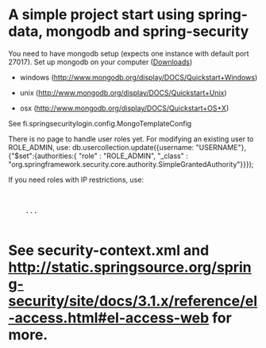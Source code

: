 A simple project start using spring-data, mongodb and spring-security
========

You need to have mongodb setup (expects one instance with default port 27017).
Set up mongodb on your computer (<a href="http://www.mongodb.org/downloads">Downloads</a>)

 - windows (http://www.mongodb.org/display/DOCS/Quickstart+Windows)

 - unix (http://www.mongodb.org/display/DOCS/Quickstart+Unix)

 - osx (http://www.mongodb.org/display/DOCS/Quickstart+OS+X)

See fi.springsecuritylogin.config.MongoTemplateConfig

There is no page to handle user roles yet. For modifying an existing user to ROLE_ADMIN, use:
db.usercollection.update({username: "USERNAME"},{"$set":{authorities:{ "role" : "ROLE_ADMIN", "_class" : "org.springframework.security.core.authority.SimpleGrantedAuthority"}}});

If you need roles with IP restrictions, use:

<pre>
<http use-expressions="true">
    <intercept-url pattern="/admin*"
        access="hasRole('admin') and hasIpAddress('192.168.1.0/24')"/>
    ...
</http>
</pre>

See security-context.xml and http://static.springsource.org/spring-security/site/docs/3.1.x/reference/el-access.html#el-access-web
for more.
========


